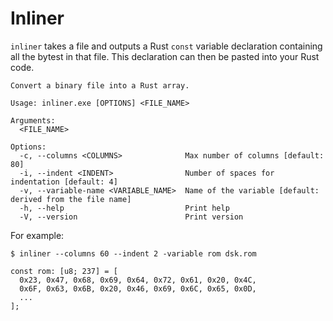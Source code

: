 # Inliner

`inliner` takes a file and outputs a Rust `const` variable declaration containing all the bytest in that
file. This declaration can then be pasted into your Rust code.

```
Convert a binary file into a Rust array.

Usage: inliner.exe [OPTIONS] <FILE_NAME>

Arguments:
  <FILE_NAME>

Options:
  -c, --columns <COLUMNS>              Max number of columns [default: 80]
  -i, --indent <INDENT>                Number of spaces for indentation [default: 4]
  -v, --variable-name <VARIABLE_NAME>  Name of the variable [default: derived from the file name]
  -h, --help                           Print help
  -V, --version                        Print version
```

For example:

```
$ inliner --columns 60 --indent 2 -variable rom dsk.rom 

const rom: [u8; 237] = [
  0x23, 0x47, 0x68, 0x69, 0x64, 0x72, 0x61, 0x20, 0x4C,
  0x6F, 0x63, 0x6B, 0x20, 0x46, 0x69, 0x6C, 0x65, 0x0D,
  ...
];
```